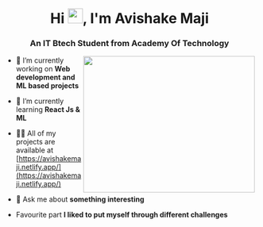 <h1 align="center">Hi <img src="https://raw.githubusercontent.com/Avishake007/debdutgoswami/master/assets/gifs/Hi.gif" width="30px">, I'm Avishake Maji</h1>
<h3 align="center">An IT Btech Student from Academy Of Technology</h3>
<img src="https://cdn.dribbble.com/users/1187836/screenshots/6539429/programer.gif" width="345" height="275" align="right" />
 

- 🔭 I’m currently working on **Web development and ML based projects**

- 🌱 I’m currently learning **React Js & ML**

- 👨‍💻 All of my projects are available at [https://avishakemaji.netlify.app/](https://avishakemaji.netlify.app/)

- 💬 Ask me about **something interesting**
- Favourite part **I liked to put myself through different challenges**

